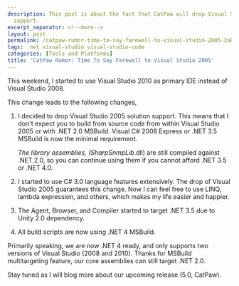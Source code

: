 ```yaml
---
description: This post is about the fact that CatPaw will drop Visual Studio 2005
  support.
excerpt_separator: <!--more-->
layout: post
permalink: /catpaw-rumor-time-to-say-farewell-to-visual-studio-2005-2a0313501950
tags: .net visual-studio visual-studio-code
categories: [Tools and Platforms]
title: 'CatPaw Rumor: Time To Say Farewell to Visual Studio 2005'
---
```

This weekend, I started to use Visual Studio 2010 as primary IDE instead of Visual Studio 2008.
<!--more-->

This change leads to the following changes,

1. I decided to drop Visual Studio 2005 solution support. This means that I don't expect you to build from source code from within Visual Studio 2005 or with .NET 2.0 MSBuild. Visual C# 2008 Express or .NET 3.5 MSBuild is now the minimal requirement.

   *The library assemblies, (SharpSnmpLib*.dll) are still compiled against .NET 2.0, so you can continue using them if you cannot afford .NET 3.5 or .NET 4.0.

1. I started to use C# 3.0 language features extensively. The drop of Visual Studio 2005 guarantees this change. Now I can feel free to use LINQ, lambda expression, and others, which makes my life easier and happier.
1. The Agent, Browser, and Compiler started to target .NET 3.5 due to Unity 2.0 dependency.
1. All build scripts are now using .NET 4 MSBuild.

Primarily speaking, we are now .NET 4 ready, and only supports two versions of Visual Studio (2008 and 2010). Thanks for MSBuild multitargeting feature, our core assemblies can still target .NET 2.0.

Stay tuned as I will blog more about our upcoming release (5.0, CatPaw).
